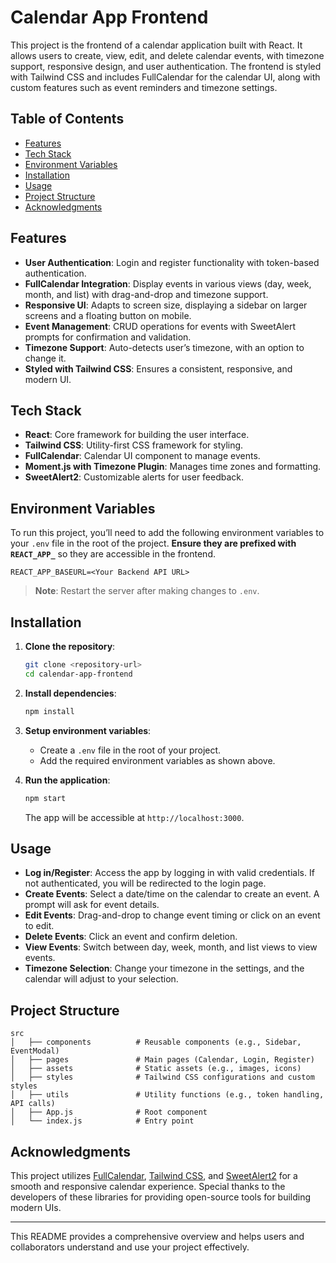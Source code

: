 # Calendar App Frontend

This project is the frontend of a calendar application built with React. It allows users to create, view, edit, and delete calendar events, with timezone support, responsive design, and user authentication. The frontend is styled with Tailwind CSS and includes FullCalendar for the calendar UI, along with custom features such as event reminders and timezone settings.

## Table of Contents
- [Features](#features)
- [Tech Stack](#tech-stack)
- [Environment Variables](#environment-variables)
- [Installation](#installation)
- [Usage](#usage)
- [Project Structure](#project-structure)
- [Acknowledgments](#acknowledgments)

## Features
- **User Authentication**: Login and register functionality with token-based authentication.
- **FullCalendar Integration**: Display events in various views (day, week, month, and list) with drag-and-drop and timezone support.
- **Responsive UI**: Adapts to screen size, displaying a sidebar on larger screens and a floating button on mobile.
- **Event Management**: CRUD operations for events with SweetAlert prompts for confirmation and validation.
- **Timezone Support**: Auto-detects user’s timezone, with an option to change it.
- **Styled with Tailwind CSS**: Ensures a consistent, responsive, and modern UI.

## Tech Stack
- **React**: Core framework for building the user interface.
- **Tailwind CSS**: Utility-first CSS framework for styling.
- **FullCalendar**: Calendar UI component to manage events.
- **Moment.js with Timezone Plugin**: Manages time zones and formatting.
- **SweetAlert2**: Customizable alerts for user feedback.

## Environment Variables
To run this project, you’ll need to add the following environment variables to your `.env` file in the root of the project. **Ensure they are prefixed with `REACT_APP_`** so they are accessible in the frontend.

```
REACT_APP_BASEURL=<Your Backend API URL>
```

> **Note**: Restart the server after making changes to `.env`.

## Installation

1. **Clone the repository**:
   ```bash
   git clone <repository-url>
   cd calendar-app-frontend
   ```

2. **Install dependencies**:
   ```bash
   npm install
   ```

3. **Setup environment variables**:
   - Create a `.env` file in the root of your project.
   - Add the required environment variables as shown above.

4. **Run the application**:
   ```bash
   npm start
   ```
   The app will be accessible at `http://localhost:3000`.

## Usage

- **Log in/Register**: Access the app by logging in with valid credentials. If not authenticated, you will be redirected to the login page.
- **Create Events**: Select a date/time on the calendar to create an event. A prompt will ask for event details.
- **Edit Events**: Drag-and-drop to change event timing or click on an event to edit.
- **Delete Events**: Click an event and confirm deletion.
- **View Events**: Switch between day, week, month, and list views to view events.
- **Timezone Selection**: Change your timezone in the settings, and the calendar will adjust to your selection.

## Project Structure

```
src
│   ├── components          # Reusable components (e.g., Sidebar, EventModal)
│   ├── pages               # Main pages (Calendar, Login, Register)
│   ├── assets              # Static assets (e.g., images, icons)
│   ├── styles              # Tailwind CSS configurations and custom styles
│   ├── utils               # Utility functions (e.g., token handling, API calls)
│   ├── App.js              # Root component
│   └── index.js            # Entry point
```

## Acknowledgments
This project utilizes [FullCalendar](https://fullcalendar.io/), [Tailwind CSS](https://tailwindcss.com/), and [SweetAlert2](https://sweetalert2.github.io/) for a smooth and responsive calendar experience. Special thanks to the developers of these libraries for providing open-source tools for building modern UIs.

--- 

This README provides a comprehensive overview and helps users and collaborators understand and use your project effectively.
